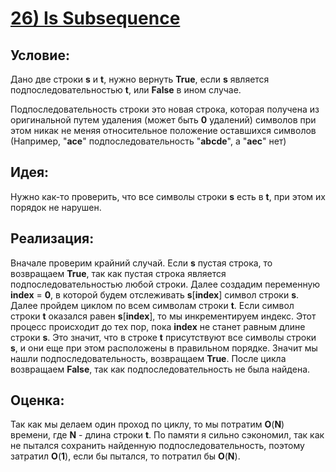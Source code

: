 # [**26) Is Subsequence**](https://leetcode.com/problems/is-subsequence/description/)

## **Условие:**

Дано две строки **s** и **t**, нужно вернуть **True**, если **s** является подпоследовательностью **t**, или **False** в ином случае.

Подпоследовательность строки это новая строка, которая получена из оригинальной путем удаления (может быть **0** удалений) символов при этом никак не меняя относительное положение оставшихся символов (Например, "**ace**" подпоследовательность "**abcde**", а "**aec**" нет)

## **Идея:**

Нужно как-то проверить, что все символы строки **s** есть в **t**, при этом их порядок не нарушен.

## **Реализация:**

Вначале проверим крайний случай. Если **s** пустая строка, то возвращаем **True**, так как пустая строка является подпоследовательностью любой строки. Далее создадим переменную **index** = **0**, в которой будем отслеживать **s**[**index**] символ строки **s**. Далее пройдем циклом по всем символам строки **t**. Если символ строки **t** оказался равен **s**[**index**], то мы инкрементируем индекс. Этот процесс происходит до тех пор, пока **index** не станет равным длине строки **s**. Это значит, что в строке **t** присутствуют все символы строки **s**, и они еще при этом расположены в правильном порядке. Значит мы нашли подпоследовательность, возвращаем **True**. После цикла возвращаем **False**, так как подпоследовательность не была найдена.



## **Оценка:**

Так как мы делаем один проход по циклу, то мы потратим **O**(**N**) времени, где **N** - длина строки **t**. По памяти я сильно сэкономил, так как не пытался сохранить найденную подпоследовательность, поэтому затратил **O**(**1**), если бы пытался, то потратил бы **O**(**N**).

